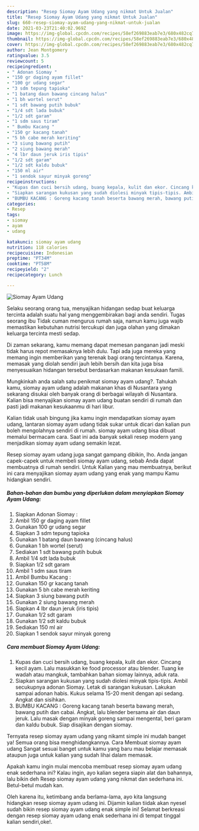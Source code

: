 ```yaml
---
description: "Resep Siomay Ayam Udang yang nikmat Untuk Jualan"
title: "Resep Siomay Ayam Udang yang nikmat Untuk Jualan"
slug: 660-resep-siomay-ayam-udang-yang-nikmat-untuk-jualan
date: 2021-03-23T21:40:02.969Z
image: https://img-global.cpcdn.com/recipes/58ef269883eab7e3/680x482cq70/siomay-ayam-udang-foto-resep-utama.jpg
thumbnail: https://img-global.cpcdn.com/recipes/58ef269883eab7e3/680x482cq70/siomay-ayam-udang-foto-resep-utama.jpg
cover: https://img-global.cpcdn.com/recipes/58ef269883eab7e3/680x482cq70/siomay-ayam-udang-foto-resep-utama.jpg
author: Jean Montgomery
ratingvalue: 3.5
reviewcount: 5
recipeingredient:
- " Adonan Siomay "
- "150 gr daging ayam fillet"
- "100 gr udang segar"
- "3 sdm tepung tapioka"
- "1 batang daun bawang cincang halus"
- "1 bh wortel serut"
- "1 sdt bawang putih bubuk"
- "1/4 sdt lada bubuk"
- "1/2 sdt garam"
- "1 sdm saus tiram"
- " Bumbu Kacang "
- "150 gr kacang tanah"
- "5 bh cabe merah keriting"
- "3 siung bawang putih"
- "2 siung bawang merah"
- "4 lbr daun jeruk iris tipis"
- "1/2 sdt garam"
- "1/2 sdt kaldu bubuk"
- "150 ml air"
- "1 sendok sayur minyak goreng"
recipeinstructions:
- "Kupas dan cuci bersih udang, buang kepala, kulit dan ekor. Cincang kecil ayam. Lalu masukkan ke food processor atau blender. Tuang ke wadah atau mangkuk, tambahkan bahan siomay lainnya, aduk rata."
- "Siapkan sarangan kukusan yang sudah diolesi minyak tipis-tipis. Ambil secukupnya adonan Siomay. Letak di sarangan kukusan. Lakukan sampai adonan habis. Kukus selama 15-20 menit dengan api sedang. Angkat dan sisihkan."
- "BUMBU KACANG : Goreng kacang tanah beserta bawang merah, bawang putih dan cabai. Angkat, lalu blender bersama air dan daun jeruk. Lalu masak dengan minyak goreng sampai mengental, beri garam dan kaldu bubuk. Siap disajikan dengan siomay."
categories:
- Resep
tags:
- siomay
- ayam
- udang

katakunci: siomay ayam udang 
nutrition: 118 calories
recipecuisine: Indonesian
preptime: "PT34M"
cooktime: "PT58M"
recipeyield: "2"
recipecategory: Lunch

---
```



![Siomay Ayam Udang](https://img-global.cpcdn.com/recipes/58ef269883eab7e3/680x482cq70/siomay-ayam-udang-foto-resep-utama.jpg)

Selaku seorang orang tua, menyajikan hidangan sedap buat keluarga tercinta adalah suatu hal yang menggembirakan bagi anda sendiri. Tugas seorang ibu Tidak cuman mengurus rumah saja, namun kamu juga wajib memastikan kebutuhan nutrisi tercukupi dan juga olahan yang dimakan keluarga tercinta mesti sedap.

Di zaman  sekarang, kamu memang dapat memesan panganan jadi meski tidak harus repot memasaknya lebih dulu. Tapi ada juga mereka yang memang ingin memberikan yang terenak bagi orang tercintanya. Karena, memasak yang diolah sendiri jauh lebih bersih dan kita juga bisa menyesuaikan hidangan tersebut berdasarkan makanan kesukaan famili. 



Mungkinkah anda salah satu penikmat siomay ayam udang?. Tahukah kamu, siomay ayam udang adalah makanan khas di Nusantara yang sekarang disukai oleh banyak orang di berbagai wilayah di Nusantara. Kalian bisa menyajikan siomay ayam udang buatan sendiri di rumah dan pasti jadi makanan kesukaanmu di hari libur.

Kalian tidak usah bingung jika kamu ingin mendapatkan siomay ayam udang, lantaran siomay ayam udang tidak sukar untuk dicari dan kalian pun boleh mengolahnya sendiri di rumah. siomay ayam udang bisa dibuat memalui bermacam cara. Saat ini ada banyak sekali resep modern yang menjadikan siomay ayam udang semakin lezat.

Resep siomay ayam udang juga sangat gampang dibikin, lho. Anda jangan capek-capek untuk membeli siomay ayam udang, sebab Anda dapat membuatnya di rumah sendiri. Untuk Kalian yang mau membuatnya, berikut ini cara menyajikan siomay ayam udang yang enak yang mampu Kamu hidangkan sendiri.

<!--inarticleads1-->

##### Bahan-bahan dan bumbu yang diperlukan dalam menyiapkan Siomay Ayam Udang:

1. Siapkan  Adonan Siomay :
1. Ambil 150 gr daging ayam fillet
1. Gunakan 100 gr udang segar
1. Siapkan 3 sdm tepung tapioka
1. Gunakan 1 batang daun bawang (cincang halus)
1. Gunakan 1 bh wortel (serut)
1. Sediakan 1 sdt bawang putih bubuk
1. Ambil 1/4 sdt lada bubuk
1. Siapkan 1/2 sdt garam
1. Ambil 1 sdm saus tiram
1. Ambil  Bumbu Kacang :
1. Gunakan 150 gr kacang tanah
1. Gunakan 5 bh cabe merah keriting
1. Siapkan 3 siung bawang putih
1. Gunakan 2 siung bawang merah
1. Siapkan 4 lbr daun jeruk (iris tipis)
1. Gunakan 1/2 sdt garam
1. Gunakan 1/2 sdt kaldu bubuk
1. Sediakan 150 ml air
1. Siapkan 1 sendok sayur minyak goreng




<!--inarticleads2-->

##### Cara membuat Siomay Ayam Udang:

1. Kupas dan cuci bersih udang, buang kepala, kulit dan ekor. Cincang kecil ayam. Lalu masukkan ke food processor atau blender. Tuang ke wadah atau mangkuk, tambahkan bahan siomay lainnya, aduk rata.
1. Siapkan sarangan kukusan yang sudah diolesi minyak tipis-tipis. Ambil secukupnya adonan Siomay. Letak di sarangan kukusan. Lakukan sampai adonan habis. Kukus selama 15-20 menit dengan api sedang. Angkat dan sisihkan.
1. BUMBU KACANG : Goreng kacang tanah beserta bawang merah, bawang putih dan cabai. Angkat, lalu blender bersama air dan daun jeruk. Lalu masak dengan minyak goreng sampai mengental, beri garam dan kaldu bubuk. Siap disajikan dengan siomay.




Ternyata resep siomay ayam udang yang nikamt simple ini mudah banget ya! Semua orang bisa menghidangkannya. Cara Membuat siomay ayam udang Sangat sesuai banget untuk kamu yang baru mau belajar memasak ataupun juga untuk kalian yang sudah lihai dalam memasak.

Apakah kamu ingin mulai mencoba membuat resep siomay ayam udang enak sederhana ini? Kalau ingin, ayo kalian segera siapin alat dan bahannya, lalu bikin deh Resep siomay ayam udang yang nikmat dan sederhana ini. Betul-betul mudah kan. 

Oleh karena itu, ketimbang anda berlama-lama, ayo kita langsung hidangkan resep siomay ayam udang ini. Dijamin kalian tiidak akan nyesel sudah bikin resep siomay ayam udang enak simple ini! Selamat berkreasi dengan resep siomay ayam udang enak sederhana ini di tempat tinggal kalian sendiri,oke!.

